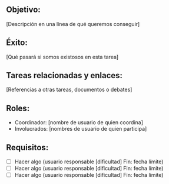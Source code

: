 ## Objetivo: 
[Descripción en una línea de qué queremos conseguir]

## Éxito:
[Qué pasará si somos existosos en esta tarea]

## Tareas relacionadas y enlaces: 
[Referencias a otras tareas, documentos o debates]

## Roles:
* Coordinador: [nombre de usuario de quien coordina]
* Involucrados: [nombres de usuario de quien participa]

## Requisitos: 
- [ ] Hacer algo (usuario responsable [dificultad] Fin: fecha límite)
- [ ] Hacer algo (usuario responsable [dificultad] Fin: fecha límite)
- [ ] Hacer algo (usuario responsable [dificultad] Fin: fecha límite)

